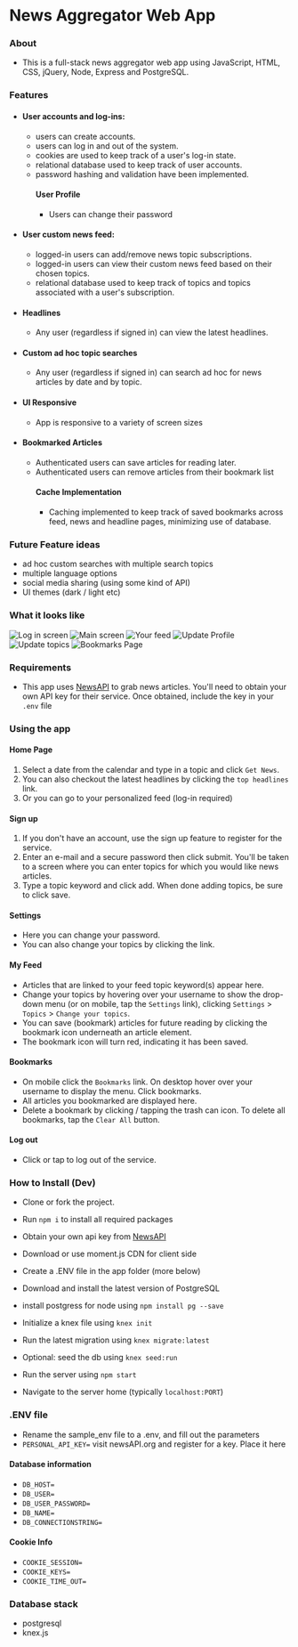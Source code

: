 # News Aggregator Web App

### About

- This is a full-stack news aggregator web app using JavaScript, HTML, CSS, jQuery, Node, Express and PostgreSQL.

### Features

- #### User accounts and log-ins: 
  - users can create accounts.
  - users can log in and out of the system. 
  - cookies are used to keep track of a user's log-in state.
  - relational database used to keep track of user accounts.
  - password hashing and validation have been implemented.
    #### User Profile
    - Users can change their password
- #### User custom news feed:
  - logged-in users can add/remove news topic subscriptions.
  - logged-in users can view their custom news feed based on their chosen topics.
  - relational database used to keep track of topics and topics associated with a user's subscription.
- #### Headlines
  - Any user (regardless if signed in) can view the latest headlines.
- #### Custom ad hoc topic searches
  - Any user (regardless if signed in) can search ad hoc for news articles by date and by topic.
- #### UI Responsive
  - App is responsive to a variety of screen sizes

- #### Bookmarked Articles
  - Authenticated users can save articles for reading later. 
  - Authenticated users can remove articles from their bookmark list
    #### Cache Implementation
    - Caching implemented to keep track of saved bookmarks across feed, news and headline pages, minimizing
    use of database.

### Future Feature ideas
- ad hoc custom searches with multiple search topics
- multiple language options
- social media sharing (using some kind of API)
- UI themes (dark / light etc)

### What it looks like

![Log in screen](https://github.com/davideastmond/newsaggregator/blob/master/docs/1_login.png)
![Main screen](https://github.com/davideastmond/newsaggregator/blob/master/docs/1_mainscreen.png)
![Your feed](https://github.com/davideastmond/newsaggregator/blob/master/docs/1_yourfeed.png)
![Update Profile](https://github.com/davideastmond/newsaggregator/blob/master/docs/1_profilesettings.png)
![Update topics](https://github.com/davideastmond/newsaggregator/blob/master/docs/1_picktopics.png)
![Bookmarks Page](https://github.com/davideastmond/newsaggregator/blob/master/docs/1_bookmarks.png)

### Requirements

- This app uses [NewsAPI](https://newsapi.org/) to grab news articles. You'll need to obtain your own API key for their service. Once obtained, include the key in your `.env` file

### Using the app

#### Home Page

1. Select a date from the calendar and type in a topic and click `Get News`.
2. You can also checkout the latest headlines by clicking the `top headlines` link. 
3. Or you can go to your personalized feed (log-in required)

#### Sign up

1. If you don't have an account, use the sign up feature to register for the service.
2. Enter an e-mail and a secure password then click submit. You'll be taken to a screen where you can enter topics for which you would like news articles.
3. Type a topic keyword and click add. When done adding topics, be sure to click save.

#### Settings
- Here you can change your password.
- You can also change your topics by clicking the link.

#### My Feed

- Articles that are linked to your feed topic keyword(s) appear here.
- Change your topics by hovering over your username to show the drop-down menu (or on mobile, tap the `Settings` link), clicking `Settings` > `Topics` > `Change your topics`.
- You can save (bookmark) articles for future reading by clicking the bookmark icon underneath an article element.
- The bookmark icon will turn red, indicating it has been saved.

#### Bookmarks

- On mobile click the `Bookmarks` link. On desktop hover over your username to display the menu. Click bookmarks.
- All articles you bookmarked are displayed here. 
- Delete a bookmark by clicking / tapping the trash can icon. To delete all bookmarks, tap the `Clear All` button.


#### Log out
- Click or tap to log out of the service.

### How to Install (Dev)

- Clone or fork the project.
- Run `npm i` to install all required packages
- Obtain your own api key from [NewsAPI](https://newsapi.org/)
- Download or use moment.js CDN for client side
- Create a .ENV file in the app folder (more below)

- Download and install the latest version of PostgreSQL
- install postgress for node using `npm install pg --save`
- Initialize a knex file using `knex init`
- Run the latest migration using `knex migrate:latest`
- Optional: seed the db using `knex seed:run`
- Run the server using `npm start`

- Navigate to the server home (typically `localhost:PORT`)

### .ENV file

- Rename the sample_env file to a .env, and fill out the parameters
- `PERSONAL_API_KEY=` visit newsAPI.org and register for a key. Place it here

#### Database information
- `DB_HOST=` 
- `DB_USER=`
- `DB_USER_PASSWORD=`
- `DB_NAME=`
- `DB_CONNECTIONSTRING=`

#### Cookie Info
- `COOKIE_SESSION=`
- `COOKIE_KEYS=`
- `COOKIE_TIME_OUT=`

### Database stack

- postgresql
- knex.js
